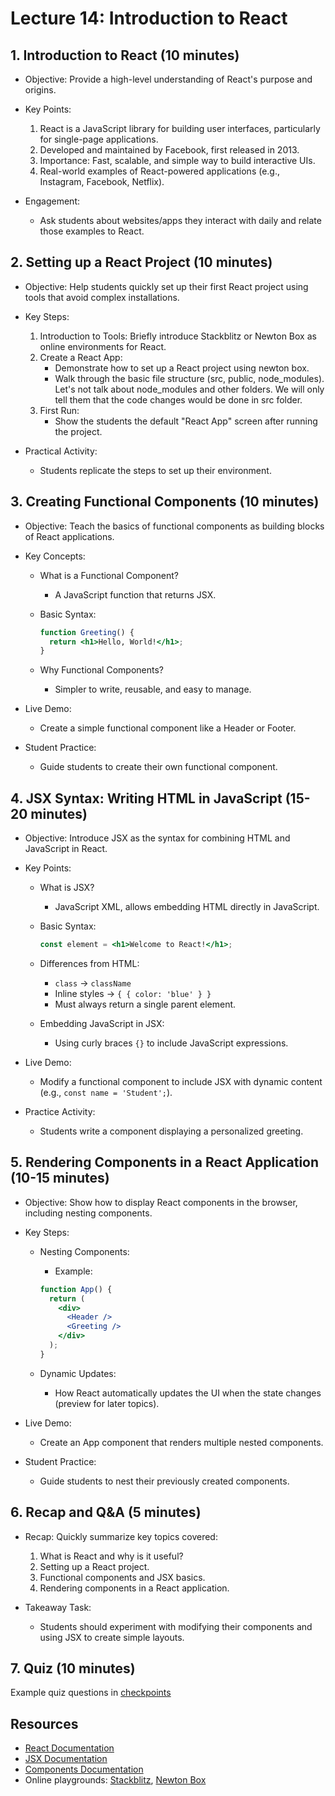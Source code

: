 # Lecture 14: Introduction to React

## 1. Introduction to React (10 minutes)

- Objective: Provide a high-level understanding of React's purpose and origins.

- Key Points:
  1. React is a JavaScript library for building user interfaces, particularly for single-page applications.
  2. Developed and maintained by Facebook, first released in 2013.
  3. Importance: Fast, scalable, and simple way to build interactive UIs.
  4. Real-world examples of React-powered applications (e.g., Instagram, Facebook, Netflix).

- Engagement:
    - Ask students about websites/apps they interact with daily and relate those examples to React.

## 2. Setting up a React Project (10 minutes)

- Objective: Help students quickly set up their first React project using tools that avoid complex installations.

- Key Steps:
    1. Introduction to Tools: Briefly introduce Stackblitz or Newton Box as online environments for React.
    2. Create a React App:
        - Demonstrate how to set up a React project using newton box.
        - Walk through the basic file structure (src, public, node_modules). Let's not talk about node_modules and other folders. We will only tell them that the code changes would be done in src folder.
    3. First Run:
        - Show the students the default "React App" screen after running the project.

- Practical Activity:
    - Students replicate the steps to set up their environment.

## 3. Creating Functional Components (10 minutes)

- Objective: Teach the basics of functional components as building blocks of React applications.

- Key Concepts:
    - What is a Functional Component?
        - A JavaScript function that returns JSX.
    - Basic Syntax:

        ```jsx
        function Greeting() {
          return <h1>Hello, World!</h1>;
        }
        ```

    - Why Functional Components?
        - Simpler to write, reusable, and easy to manage.

- Live Demo:
    - Create a simple functional component like a Header or Footer.
- Student Practice:
    - Guide students to create their own functional component.

## 4. JSX Syntax: Writing HTML in JavaScript (15-20 minutes)

- Objective: Introduce JSX as the syntax for combining HTML and JavaScript in React.

- Key Points:
    - What is JSX?
        - JavaScript XML, allows embedding HTML directly in JavaScript.
    - Basic Syntax:

        ```jsx
        const element = <h1>Welcome to React!</h1>;
        ```

    - Differences from HTML:
        - `class` → `className`
        - Inline styles → `{ { color: 'blue' } }`
        - Must always return a single parent element.
    - Embedding JavaScript in JSX:
        - Using curly braces `{}` to include JavaScript expressions.

- Live Demo:
    - Modify a functional component to include JSX with dynamic content (e.g., `const name = 'Student';`).
- Practice Activity:
    - Students write a component displaying a personalized greeting.

## 5. Rendering Components in a React Application (10-15 minutes)

- Objective: Show how to display React components in the browser, including nesting components.

- Key Steps:
    - Nesting Components:
        - Example:

        ```jsx
        function App() {
          return (
            <div>
              <Header />
              <Greeting />
            </div>
          );
        }
        ```

    - Dynamic Updates:
        - How React automatically updates the UI when the state changes (preview for later topics).

- Live Demo:
    - Create an App component that renders multiple nested components.
- Student Practice:
    - Guide students to nest their previously created components.

## 6. Recap and Q&A (5 minutes)

- Recap: Quickly summarize key topics covered:
  1. What is React and why is it useful?
  2. Setting up a React project.
  3. Functional components and JSX basics.
  4. Rendering components in a React application.

- Takeaway Task:
    - Students should experiment with modifying their components and using JSX to create simple layouts.

## 7. Quiz (10 minutes)

Example quiz questions in [checkpoints](./checkpoints)

## Resources

- [React Documentation](https://react.dev/)
- [JSX Documentation](https://react.dev/learn/writing-markup-with-jsx)
- [Components Documentation](https://react.dev/learn/your-first-component)
- Online playgrounds: [Stackblitz](https://stackblitz.com/), [Newton Box](https://my.newtonschool.co/playgrounds/react-js-compiler)
